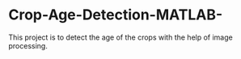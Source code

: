 # Crop-Age-Detection-MATLAB-
This project is to detect the age of the crops with the help of image processing.
